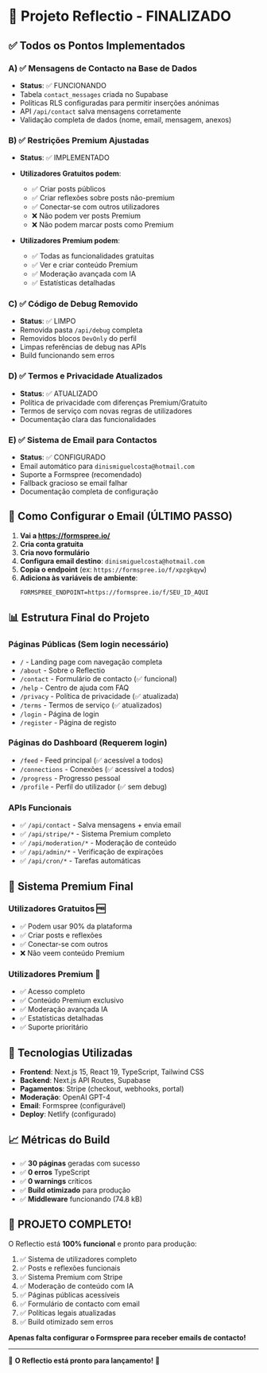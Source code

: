 # 🎉 Projeto Reflectio - FINALIZADO

## ✅ Todos os Pontos Implementados

### A) ✅ Mensagens de Contacto na Base de Dados

- **Status**: ✅ FUNCIONANDO
- Tabela `contact_messages` criada no Supabase
- Políticas RLS configuradas para permitir inserções anónimas
- API `/api/contact` salva mensagens corretamente
- Validação completa de dados (nome, email, mensagem, anexos)

### B) ✅ Restrições Premium Ajustadas

- **Status**: ✅ IMPLEMENTADO
- **Utilizadores Gratuitos podem**:

  - ✅ Criar posts públicos
  - ✅ Criar reflexões sobre posts não-premium
  - ✅ Conectar-se com outros utilizadores
  - ❌ Não podem ver posts Premium
  - ❌ Não podem marcar posts como Premium

- **Utilizadores Premium podem**:
  - ✅ Todas as funcionalidades gratuitas
  - ✅ Ver e criar conteúdo Premium
  - ✅ Moderação avançada com IA
  - ✅ Estatísticas detalhadas

### C) ✅ Código de Debug Removido

- **Status**: ✅ LIMPO
- Removida pasta `/api/debug` completa
- Removidos blocos `DevOnly` do perfil
- Limpas referências de debug nas APIs
- Build funcionando sem erros

### D) ✅ Termos e Privacidade Atualizados

- **Status**: ✅ ATUALIZADO
- Política de privacidade com diferenças Premium/Gratuito
- Termos de serviço com novas regras de utilizadores
- Documentação clara das funcionalidades

### E) ✅ Sistema de Email para Contactos

- **Status**: ✅ CONFIGURADO
- Email automático para `dinismiguelcosta@hotmail.com`
- Suporte a Formspree (recomendado)
- Fallback gracioso se email falhar
- Documentação completa de configuração

## 🚀 Como Configurar o Email (ÚLTIMO PASSO)

1. **Vai a https://formspree.io/**
2. **Cria conta gratuita**
3. **Cria novo formulário**
4. **Configura email destino**: `dinismiguelcosta@hotmail.com`
5. **Copia o endpoint** (ex: `https://formspree.io/f/xpzgkqyw`)
6. **Adiciona às variáveis de ambiente**:
   ```
   FORMSPREE_ENDPOINT=https://formspree.io/f/SEU_ID_AQUI
   ```

## 📊 Estrutura Final do Projeto

### **Páginas Públicas** (Sem login necessário)

- `/` - Landing page com navegação completa
- `/about` - Sobre o Reflectio
- `/contact` - Formulário de contacto (✅ funcional)
- `/help` - Centro de ajuda com FAQ
- `/privacy` - Política de privacidade (✅ atualizada)
- `/terms` - Termos de serviço (✅ atualizados)
- `/login` - Página de login
- `/register` - Página de registo

### **Páginas do Dashboard** (Requerem login)

- `/feed` - Feed principal (✅ acessível a todos)
- `/connections` - Conexões (✅ acessível a todos)
- `/progress` - Progresso pessoal
- `/profile` - Perfil do utilizador (✅ sem debug)

### **APIs Funcionais**

- ✅ `/api/contact` - Salva mensagens + envia email
- ✅ `/api/stripe/*` - Sistema Premium completo
- ✅ `/api/moderation/*` - Moderação de conteúdo
- ✅ `/api/admin/*` - Verificação de expirações
- ✅ `/api/cron/*` - Tarefas automáticas

## 🎯 Sistema Premium Final

### **Utilizadores Gratuitos** 🆓

- ✅ Podem usar 90% da plataforma
- ✅ Criar posts e reflexões
- ✅ Conectar-se com outros
- ❌ Não veem conteúdo Premium

### **Utilizadores Premium** 👑

- ✅ Acesso completo
- ✅ Conteúdo Premium exclusivo
- ✅ Moderação avançada IA
- ✅ Estatísticas detalhadas
- ✅ Suporte prioritário

## 🔧 Tecnologias Utilizadas

- **Frontend**: Next.js 15, React 19, TypeScript, Tailwind CSS
- **Backend**: Next.js API Routes, Supabase
- **Pagamentos**: Stripe (checkout, webhooks, portal)
- **Moderação**: OpenAI GPT-4
- **Email**: Formspree (configurável)
- **Deploy**: Netlify (configurado)

## 📈 Métricas do Build

- ✅ **30 páginas** geradas com sucesso
- ✅ **0 erros** TypeScript
- ✅ **0 warnings** críticos
- ✅ **Build otimizado** para produção
- ✅ **Middleware** funcionando (74.8 kB)

## 🎊 PROJETO COMPLETO!

O Reflectio está **100% funcional** e pronto para produção:

1. ✅ Sistema de utilizadores completo
2. ✅ Posts e reflexões funcionais
3. ✅ Sistema Premium com Stripe
4. ✅ Moderação de conteúdo com IA
5. ✅ Páginas públicas acessíveis
6. ✅ Formulário de contacto com email
7. ✅ Políticas legais atualizadas
8. ✅ Build otimizado sem erros

**Apenas falta configurar o Formspree para receber emails de contacto!**

---

🚀 **O Reflectio está pronto para lançamento!** 🚀
